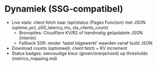 # Dynamiek (SSG‑compatibel)

- Live stats: client fetch naar /api/status (Pages Function) met JSON (uptime_pct, p50_latency_ms, sla_clients_count)
  - Bronopties: Cloudflare KV/R2 of handmatig geüpdatete JSON (interim)
  - Fallback SSR: render ‘laatst bijgewerkt’ waarden vanaf build JSON
- Download counts (optioneel): client fetch + KV increment
- Status badges: eenvoudige kleur (groen/oranje/rood) op thresholds (metrics_mapping.md)
